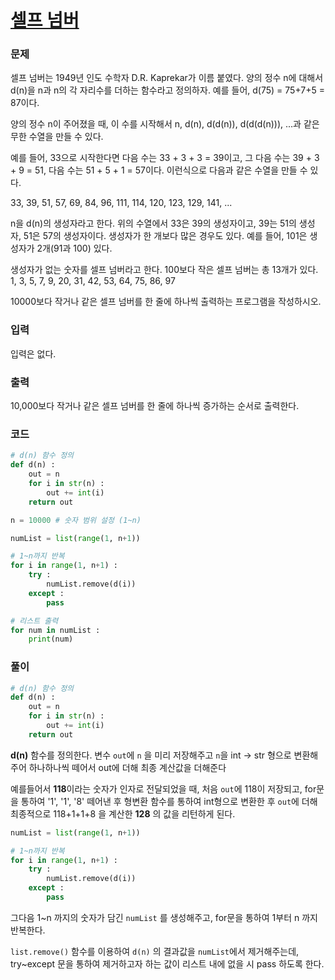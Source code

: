 # [셀프 넘버](https://www.acmicpc.net/problem/4673)

### 문제

셀프 넘버는 1949년 인도 수학자 D.R. Kaprekar가 이름 붙였다. 양의 정수 n에 대해서 d(n)을 n과 n의 각 자리수를 더하는 함수라고 정의하자. 예를 들어, d(75) = 75+7+5 = 87이다.

양의 정수 n이 주어졌을 때, 이 수를 시작해서 n, d(n), d(d(n)), d(d(d(n))), ...과 같은 무한 수열을 만들 수 있다. 

예를 들어, 33으로 시작한다면 다음 수는 33 + 3 + 3 = 39이고, 그 다음 수는 39 + 3 + 9 = 51, 다음 수는 51 + 5 + 1 = 57이다. 이런식으로 다음과 같은 수열을 만들 수 있다.

33, 39, 51, 57, 69, 84, 96, 111, 114, 120, 123, 129, 141, ...

n을 d(n)의 생성자라고 한다. 위의 수열에서 33은 39의 생성자이고, 39는 51의 생성자, 51은 57의 생성자이다. 생성자가 한 개보다 많은 경우도 있다. 예를 들어, 101은 생성자가 2개(91과 100) 있다. 

생성자가 없는 숫자를 셀프 넘버라고 한다. 100보다 작은 셀프 넘버는 총 13개가 있다. 1, 3, 5, 7, 9, 20, 31, 42, 53, 64, 75, 86, 97

10000보다 작거나 같은 셀프 넘버를 한 줄에 하나씩 출력하는 프로그램을 작성하시오.



### 입력

입력은 없다.



### 출력

10,000보다 작거나 같은 셀프 넘버를 한 줄에 하나씩 증가하는 순서로 출력한다.



### 코드

```python
# d(n) 함수 정의
def d(n) :
    out = n
    for i in str(n) :
        out += int(i)
    return out

n = 10000 # 숫자 범위 설정 (1~n)

numList = list(range(1, n+1))

# 1~n까지 반복
for i in range(1, n+1) :
    try :
        numList.remove(d(i)) 
    except :
        pass

# 리스트 출력
for num in numList :
    print(num)
```



### 풀이

```python
# d(n) 함수 정의
def d(n) :
    out = n
    for i in str(n) :
        out += int(i)
    return out
```

**d(n)** 함수를 정의한다. 변수 `out`에 `n` 을 미리 저장해주고 `n`을 int -> str 형으로 변환해주어 하나하나씩 떼어서 out에 더해 최종 계산값을 더해준다

예를들어서 **118**이라는 숫자가 인자로 전달되었을 때, 처음 `out`에 118이 저장되고, for문을 통하여 '1', '1', '8' 떼어낸 후 형변환 함수를 통하여 int형으로 변환한 후 `out`에 더해 최종적으로 118+1+1+8 을 계산한 **128** 의 값을 리턴하게 된다.



```python
numList = list(range(1, n+1))

# 1~n까지 반복
for i in range(1, n+1) :
    try :
        numList.remove(d(i)) 
    except :
        pass
```

그다음 1~n 까지의 숫자가 담긴 `numList` 를 생성해주고, for문을 통하여 1부터 n 까지 반복한다.

`list.remove()` 함수를 이용하여 `d(n)` 의 결과값을 `numList`에서 제거해주는데, try~except 문을 통하여 제거하고자 하는 값이 리스트 내에 없을 시 pass 하도록 한다.